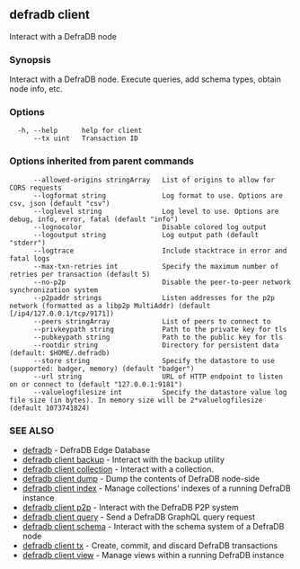 ## defradb client

Interact with a DefraDB node

### Synopsis

Interact with a DefraDB node.
Execute queries, add schema types, obtain node info, etc.

### Options

```
  -h, --help      help for client
      --tx uint   Transaction ID
```

### Options inherited from parent commands

```
      --allowed-origins stringArray   List of origins to allow for CORS requests
      --logformat string              Log format to use. Options are csv, json (default "csv")
      --loglevel string               Log level to use. Options are debug, info, error, fatal (default "info")
      --lognocolor                    Disable colored log output
      --logoutput string              Log output path (default "stderr")
      --logtrace                      Include stacktrace in error and fatal logs
      --max-txn-retries int           Specify the maximum number of retries per transaction (default 5)
      --no-p2p                        Disable the peer-to-peer network synchronization system
      --p2paddr strings               Listen addresses for the p2p network (formatted as a libp2p MultiAddr) (default [/ip4/127.0.0.1/tcp/9171])
      --peers stringArray             List of peers to connect to
      --privkeypath string            Path to the private key for tls
      --pubkeypath string             Path to the public key for tls
      --rootdir string                Directory for persistent data (default: $HOME/.defradb)
      --store string                  Specify the datastore to use (supported: badger, memory) (default "badger")
      --url string                    URL of HTTP endpoint to listen on or connect to (default "127.0.0.1:9181")
      --valuelogfilesize int          Specify the datastore value log file size (in bytes). In memory size will be 2*valuelogfilesize (default 1073741824)
```

### SEE ALSO

* [defradb](defradb.md)	 - DefraDB Edge Database
* [defradb client backup](defradb_client_backup.md)	 - Interact with the backup utility
* [defradb client collection](defradb_client_collection.md)	 - Interact with a collection.
* [defradb client dump](defradb_client_dump.md)	 - Dump the contents of DefraDB node-side
* [defradb client index](defradb_client_index.md)	 - Manage collections' indexes of a running DefraDB instance
* [defradb client p2p](defradb_client_p2p.md)	 - Interact with the DefraDB P2P system
* [defradb client query](defradb_client_query.md)	 - Send a DefraDB GraphQL query request
* [defradb client schema](defradb_client_schema.md)	 - Interact with the schema system of a DefraDB node
* [defradb client tx](defradb_client_tx.md)	 - Create, commit, and discard DefraDB transactions
* [defradb client view](defradb_client_view.md)	 - Manage views within a running DefraDB instance

